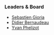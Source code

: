 ### Leaders & Board

* [Sebastien Gioria](mailto:sebastien.gioria@owasp.org)
* [Didier Bernaudeau](mailto:didier.bernaudeau@owasp.org)
* [Yvan Phelizot](mailto:yvan@owasp.org)


